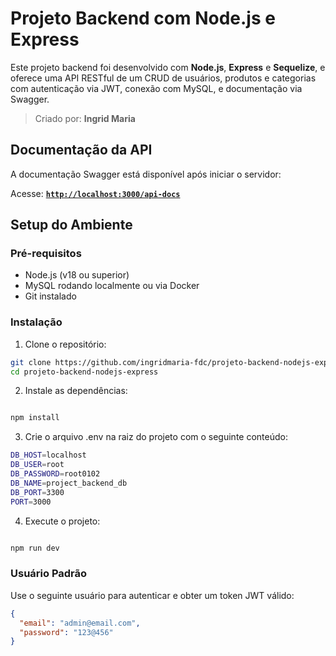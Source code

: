 # Projeto Backend com Node.js e Express

Este projeto backend foi desenvolvido com **Node.js**, **Express** e **Sequelize**, e oferece uma API RESTful de um CRUD de usuários, produtos e categorias com autenticação via JWT, conexão com MySQL, e documentação via Swagger.

> Criado por: **Ingrid Maria** 

## Documentação da API

A documentação Swagger está disponível após iniciar o servidor:

Acesse: **[`http://localhost:3000/api-docs`](http://localhost:3000/api-docs)**

## Setup do Ambiente

### Pré-requisitos

- Node.js (v18 ou superior)
- MySQL rodando localmente ou via Docker
- Git instalado

### Instalação

1. Clone o repositório:

```bash
git clone https://github.com/ingridmaria-fdc/projeto-backend-nodejs-express.git
cd projeto-backend-nodejs-express
```

2. Instale as dependências:
```bash

npm install
```

3. Crie o arquivo .env na raiz do projeto com o seguinte conteúdo:
```bash
DB_HOST=localhost
DB_USER=root
DB_PASSWORD=root0102
DB_NAME=project_backend_db
DB_PORT=3300
PORT=3000
```
4. Execute o projeto:
```bash

npm run dev
```
### Usuário Padrão
Use o seguinte usuário para autenticar e obter um token JWT válido:
```json
{
  "email": "admin@email.com",
  "password": "123@456"
}
```

